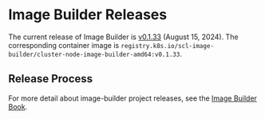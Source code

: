 # Image Builder Releases

The current release of Image Builder is [v0.1.33][] (August 15, 2024). The corresponding container image is `registry.k8s.io/scl-image-builder/cluster-node-image-builder-amd64:v0.1.33`.

## Release Process

For more detail about image-builder project releases, see the [Image Builder Book][].


[v0.1.33]: https://github.com/kubernetes-sigs/image-builder/releases/tag/v0.1.33
[Image Builder Book]: https://image-builder.sigs.k8s.io/capi/releasing.html
